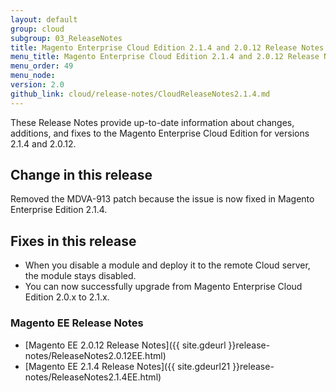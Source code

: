 ```yaml
---
layout: default
group: cloud
subgroup: 03_ReleaseNotes
title: Magento Enterprise Cloud Edition 2.1.4 and 2.0.12 Release Notes
menu_title: Magento Enterprise Cloud Edition 2.1.4 and 2.0.12 Release Notes
menu_order: 49
menu_node: 
version: 2.0
github_link: cloud/release-notes/CloudReleaseNotes2.1.4.md
---
```

 
These Release Notes provide up-to-date information about changes, additions, and fixes to the Magento Enterprise Cloud Edition for versions 2.1.4 and 2.0.12.

## Change in this release

Removed the MDVA-913 patch because the issue is now fixed in Magento Enterprise Edition 2.1.4.

## Fixes in this release
*	When you disable a module and deploy it to the remote Cloud server, the module stays disabled.
*	You can now successfully upgrade from Magento Enterprise Cloud Edition 2.0.x to 2.1.x.

### Magento EE Release Notes
*	[Magento EE 2.0.12 Release Notes]({{ site.gdeurl }}release-notes/ReleaseNotes2.0.12EE.html)
*	[Magento EE 2.1.4 Release Notes]({{ site.gdeurl21 }}release-notes/ReleaseNotes2.1.4EE.html)

